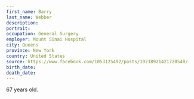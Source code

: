 ```yaml
---
first_name: Barry
last_name: Webber
description: 
portrait: 
occupation: General Surgery
employer: Mount Sinai Hospital
city: Queens
province: New York
country: United States
source: https://www.facebook.com/1053125492/posts/10218921421720548/
birth_date: 
death_date: 
---
```


67 years old.